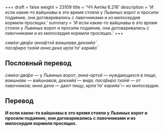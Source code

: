 +++
draft = false
weight = 23109
title = 'ЧЧ Антйа 6.216'
description = 'И если какие-то вайшнавы в это время стояли у Львиных ворот и просили подаяние, они договаривались с лавочниками и из милосердия кормили просящих.'
summary = 'И если какие-то вайшнавы в это время стояли у Львиных ворот и просили подаяние, они договаривались с лавочниками и из милосердия кормили просящих.'
+++

_сим̇ха-два̄ре анна̄ртхӣ ваишн̣аве декхийа̄  
паса̄рира т̣ха̄н̃и анна дена кр̣па̄ та_’ _карийа̄_

## Пословный перевод

_сим̇ха_\-_два̄ре_ — у Львиных ворот; _анна_\-_артхӣ_ — нуждающихся в пище; _ваишн̣аве_ — вайшнавов; _декхийа̄_ — видя; _паса̄рира_ _т̣ха̄н̃и_ — от лавочников; _анна_ _дена_ — дают пищу; _кр̣па̄_ _та’_ _карийа̄_ — из милосердия.

## Перевод

**И если какие-то вайшнавы в это время стояли у Львиных ворот и просили подаяние, они договаривались с лавочниками и из милосердия кормили просящих.**
